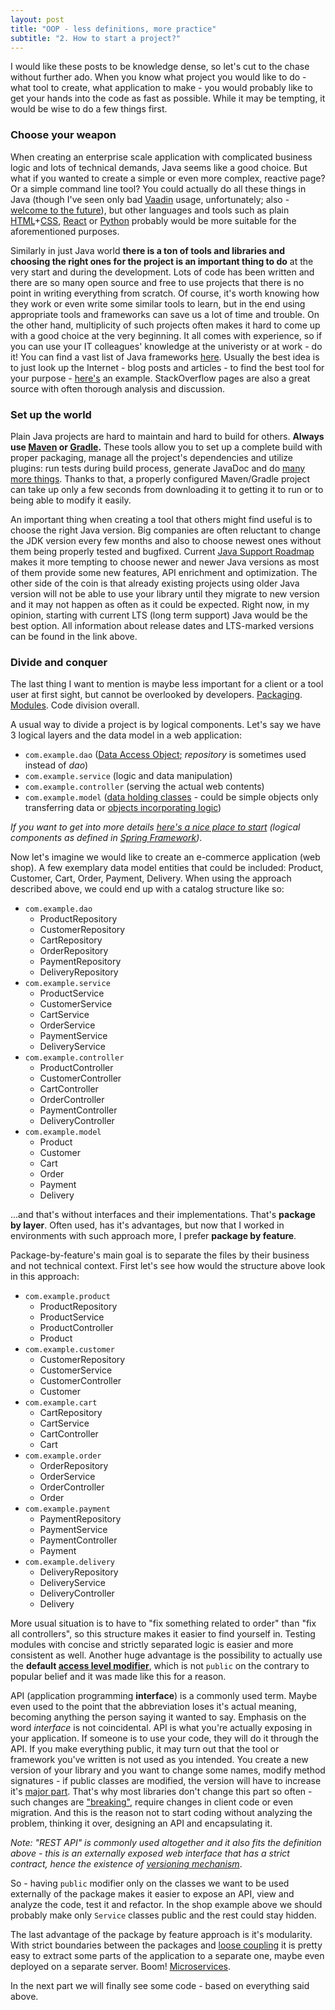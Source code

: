 ```yaml
---
layout: post
title: "OOP - less definitions, more practice"
subtitle: "2. How to start a project?"
---
```

I would like these posts to be knowledge dense, so let's cut to the chase without further ado.
When you know what project you would like to do - what tool to create, what application to make -
you would probably like to get your hands into the code as fast as possible. While it may be tempting,
it would be wise to do a few things first.

### Choose your weapon
When creating an enterprise scale application with complicated business logic and lots of technical demands,
Java seems like a good choice. But what if you wanted to create a simple or even more complex,
reactive page? Or a simple command line tool? You could actually do all these things in Java
(though I've seen only bad [Vaadin](https://vaadin.com/) usage, unfortunately; also -
[welcome to the future](https://trends.google.pl/trends/explore?date=all&q=vaadin,gwt,react,angular)),
but other languages and tools such as plain
[HTML](https://developer.mozilla.org/pl/docs/Web/HTML)+[CSS](https://developer.mozilla.org/pl/docs/Web/HTML),
[React](https://reactjs.org/) or [Python](https://www.python.org/) probably would be
more suitable for the aforementioned purposes.

Similarly in just Java world **there is a ton of tools and libraries and choosing the right ones
for the project is an important thing to do** at the very start and during the development.
Lots of code has been written and there are so many open source and free to use projects
that there is no point in writing everything from scratch. Of course, it's worth knowing how they work
or even write some similar tools to learn, but in the end using appropriate tools and frameworks
can save us a lot of time and trouble. On the other hand, multiplicity of such projects often makes it
hard to come up with a good choice at the very beginning. It all comes with experience,
so if you can use your IT colleagues' knowledge at the univeristy or at work - do it!
You can find a vast list of Java frameworks [here](https://github.com/akullpp/awesome-java).
Usually the best idea is to just look up the Internet - blog posts and articles - to find the best tool
for your purpose - [here's](https://hackr.io/blog/java-frameworks) an example.
StackOverflow pages are also a great source with often thorough analysis and discussion.

### Set up the world
Plain Java projects are hard to maintain and hard to build for others.
**Always use [Maven](https://maven.apache.org/) or [Gradle](https://gradle.org/).**
These tools allow you to set up a complete build with proper packaging,
manage all the project's dependencies and utilize plugins: run tests during build process,
generate JavaDoc and do [many more things](https://maven.apache.org/plugins/).
Thanks to that, a properly configured Maven/Gradle project can take up only a few seconds
from downloading it to getting it to run or to being able to modify it easily.

An important thing when creating a tool that others might find useful is to choose the right Java version.
Big companies are often reluctant to change the JDK version every few months and also to choose
newest ones without them being properly tested and bugfixed. Current
[Java Support Roadmap](https://www.oracle.com/technetwork/java/java-se-support-roadmap.html) 
makes it more tempting to choose newer and newer Java versions as most of them provide some new features,
API enrichment and optimization. The other side of the coin is that already existing projects using
older Java version will not be able to use your library until they migrate to new version
and it may not happen as often as it could be expected. Right now, in my opinion, starting with current
LTS (long term support) Java would be the best option. All information about release dates and LTS-marked
versions can be found in the link above.

### Divide and conquer
The last thing I want to mention is maybe less important for a client or a tool user at first sight,
but cannot be overlooked by developers.
[Packaging](https://www.baeldung.com/java-packages).
[Modules](https://www.baeldung.com/java-9-modularity).
Code division overall.

A usual way to divide a project is by logical components. Let's say we have 3 logical layers and 
the data model in a web application:

- `com.example.dao` ([Data Access Object](https://www.baeldung.com/java-dao-pattern);
*repository* is sometimes used instead of *dao*)
- `com.example.service` (logic and data manipulation)
- `com.example.controller` (serving the actual web contents)
- `com.example.model` ([data holding classes](https://martinfowler.com/bliki/LocalDTO.html) -
could be simple objects only transferring data or [objects incorporating logic](https://martinfowler.com/eaaCatalog/domainModel.html))

*If you want to get into more details
[here's a nice place to start](https://stackoverflow.com/a/38549461/3305737)
(logical components as defined in [Spring Framework](https://spring.io/))*.

Now let's imagine we would like to create an e-commerce application (web shop). A few exemplary
data model entities that could be included: Product, Customer, Cart, Order, Payment, Delivery.
When using the approach described above, we could end up with a catalog structure like so:

- `com.example.dao`
    - ProductRepository
    - CustomerRepository
    - CartRepository
    - OrderRepository
    - PaymentRepository
    - DeliveryRepository
- `com.example.service`
    - ProductService
    - CustomerService
    - CartService
    - OrderService
    - PaymentService
    - DeliveryService
- `com.example.controller`
    - ProductController
    - CustomerController
    - CartController
    - OrderController
    - PaymentController
    - DeliveryController
- `com.example.model`
    - Product
    - Customer
    - Cart
    - Order
    - Payment
    - Delivery
    
...and that's without interfaces and their implementations. That's **package by layer**. Often used, has it's advantages, but now that I worked in
environments with such approach more, I prefer **package by feature**.

Package-by-feature's main goal is to separate the files by their business and not technical context.
First let's see how would the structure above look in this approach:

- `com.example.product`
    - ProductRepository
    - ProductService
    - ProductController
    - Product
- `com.example.customer`
    - CustomerRepository
    - CustomerService
    - CustomerController
    - Customer
- `com.example.cart`
    - CartRepository
    - CartService
    - CartController
    - Cart
- `com.example.order`
    - OrderRepository
    - OrderService
    - OrderController
    - Order
- `com.example.payment`
    - PaymentRepository
    - PaymentService
    - PaymentController
    - Payment
- `com.example.delivery`
    - DeliveryRepository
    - DeliveryService
    - DeliveryController
    - Delivery

More usual situation is to have to "fix something related to order" than "fix all controllers",
so this structure makes it easier to find yourself in. Testing modules with concise
and strictly separated logic is easier and more consistent as well.
Another huge advantage is the possibility to actually use the **default
[access level modifier](https://docs.oracle.com/javase/tutorial/java/javaOO/accesscontrol.html)**,
which is not `public` on the contrary to popular belief and it was made like this for a reason.

API (application programming **interface**) is a commonly used term. Maybe even used to the point that
the abbreviation loses it's actual meaning, becoming anything the person saying it wanted to say.
Emphasis on the word *interface* is not coincidental. API is what you're actually exposing in your
application. If someone is to use your code, they will do it through the API. If you make everything
public, it may turn out that the tool or framework you've written is not used as you intended.
You create a new version of your library and you want to change some names, modify method signatures -
if public classes are modified, the version will have to increase it's [major part](https://semver.org/).
That's why most libraries don't change this part so often -
such changes are ["breaking"](https://en.wiktionary.org/wiki/breaking_change), require changes in
client code or even migration. And this is the reason not to start coding without analyzing the problem,
thinking it over, designing an API and encapsulating it.

*Note: "REST API" is commonly used altogether and it also fits the definition above -
 this is an externally exposed web interface that has a strict contract,
 hence the existence of [versioning mechanism](https://restfulapi.net/versioning/)*.
 
So - having `public` modifier only on the classes we want to be used externally of the package
makes it easier to expose an API, view and analyze the code, test it and refactor. In the shop example
above we should probably make only `Service` classes public and the rest could stay hidden.

The last advantage of the package by feature approach is it's modularity. With strict boundaries
between the packages and
[loose coupling](https://stackoverflow.com/questions/226977/what-is-loose-coupling-please-provide-examples)
it is pretty easy to extract some parts of the application to a separate one, maybe even deployed on
a separate server. Boom! [Microservices](https://microservices.io/).

In the next part we will finally see some code - based on everything said above.